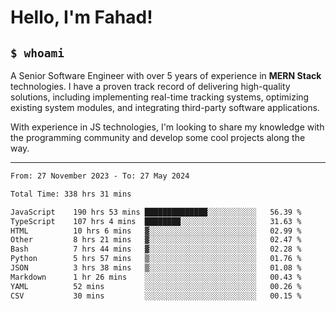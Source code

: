 <h1>Hello, I'm Fahad!</h1>

<h2><code>$ whoami</code></h2>

A Senior Software Engineer with over 5 years of experience in **MERN Stack** technologies. I have a proven track record of delivering high-quality solutions, including implementing real-time tracking systems, optimizing existing system modules, and integrating third-party software applications.

With experience in JS technologies, I'm looking to share my knowledge with the programming community and develop some cool projects along the way.

---

<!--START_SECTION:waka-->

```txt
From: 27 November 2023 - To: 27 May 2024

Total Time: 338 hrs 31 mins

JavaScript    190 hrs 53 mins ██████████████░░░░░░░░░░░   56.39 %
TypeScript    107 hrs 4 mins  ████████░░░░░░░░░░░░░░░░░   31.63 %
HTML          10 hrs 6 mins   ▓░░░░░░░░░░░░░░░░░░░░░░░░   02.99 %
Other         8 hrs 21 mins   ▓░░░░░░░░░░░░░░░░░░░░░░░░   02.47 %
Bash          7 hrs 44 mins   ▓░░░░░░░░░░░░░░░░░░░░░░░░   02.28 %
Python        5 hrs 57 mins   ▒░░░░░░░░░░░░░░░░░░░░░░░░   01.76 %
JSON          3 hrs 38 mins   ▒░░░░░░░░░░░░░░░░░░░░░░░░   01.08 %
Markdown      1 hr 26 mins    ░░░░░░░░░░░░░░░░░░░░░░░░░   00.43 %
YAML          52 mins         ░░░░░░░░░░░░░░░░░░░░░░░░░   00.26 %
CSV           30 mins         ░░░░░░░░░░░░░░░░░░░░░░░░░   00.15 %
```

<!--END_SECTION:waka-->

<!--
**heyFahad/heyFahad** is a ✨ _special_ ✨ repository because its `README.md` (this file) appears on your GitHub profile.

Here are some ideas to get you started:

- 🔭 I’m currently working on ...
- 🌱 I’m currently learning ...
- 👯 I’m looking to collaborate on ...
- 🤔 I’m looking for help with ...
- 💬 Ask me about ...
- 📫 How to reach me: ...
- 😄 Pronouns: ...
- ⚡ Fun fact: ...
-->
